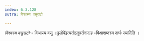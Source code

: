```yaml
---
index: 6.3.128
sutra: विश्वस्य वसुराटोः

---
```

_विश्वस्य वसुराटोः_ - विआस्य वसु ।ढ्रलोपे॑इत्यतोऽनुवर्तनादाह -विआशब्दस्य दार्घः स्यादिति ।